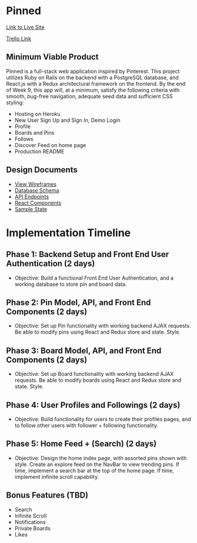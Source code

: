 # Pinned

[Link to Live Site](https://www.heroku.com)

[Trello Link](https://trello.com/b/2voW9qIb/pinned)


## Minimum Viable Product

Pinned is a full-stack web application inspired by Pinterest. This project utilizes Ruby on Rails on the backend with a PostgreSQL database, and React.js with a Redux architectural framework on the frontend. By the end of Week 9, this app will, at a minimum, satisfy the following criteria with smooth, bug-free navigation, adequate seed data and sufficient CSS styling:

+ Hosting on Heroku
+ New User Sign Up and Sign In, Demo Login
+ Profile
+ Boards and Pins
+ Follows
+ Discover Feed on home page
+ Production README

## Design Documents

* [View Wireframes][views]
* [Database Schema][db_schema]
* [API Endpoints][api_endpoints]
* [React Components][component_hierarchy]
* [Sample State][sample-state]

[db_schema]: ./schema.md
[views]: ./views.md
[api_endpoints]: ./api-endpoints.md
[component_hierarchy]: ./component-hierarchy.md
[sample-state]: ./sample-state.md

# Implementation Timeline

## Phase 1: Backend Setup and Front End User Authentication (2 days)

+ Objective: Build a functional Front End User Authentication, and a working database to store pin and board data.

## Phase 2: Pin Model, API, and Front End Components (2 days)

+ Objective: Set up Pin functionality with working backend AJAX requests. Be able to modify pins using React and Redux store and state. Style.

## Phase 3: Board Model, API, and Front End Components  (2 days)

+ Objective: Set up Board functionality with working backend AJAX requests. Be able to modify boards using React and Redux store and state. Style.

## Phase 4: User Profiles and Followings (2 days)

+ Objective: Build functionality for users to create their profiles pages, and to follow other users with follower + following functionality.

## Phase 5: Home Feed + (Search) (2 days)

+ Objective: Design the home index page, with assorted pins shown with style. Create an explore feed on the NavBar to view trending pins. If time, implement a search bar at the top of the home page. If time, implement infinite scroll capability.


## Bonus Features (TBD)

+ Search
+ Infinite Scroll
+ Notifications
+ Private Boards
+ Likes
